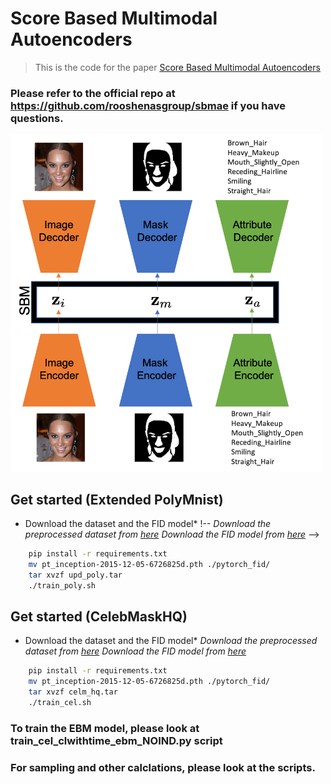 # Score Based Multimodal Autoencoders
> This is the code for the paper [Score Based Multimodal Autoencoders](https://openreview.net/forum?id=JbuP6UV3Fk)
### Please refer to the official repo at https://github.com/rooshenasgroup/sbmae if you have questions.

<!-- ![Model Architecture](assets/sbmae.png) -->
<img src="./assets/sbmae.png" alt="Design" width="500"/>


## Get started (Extended PolyMnist)
* Download the dataset and the FID model*
!-- *Download the preprocessed dataset from [here](https://uofi.box.com/s/jmhbpiw304gbtx4ulxd0m1cejctp8437)*
*Download the FID model from [here](https://uofi.box.com/s/twh6zi2sp8hxsrthnxkv4oqbd8xs01gm)* -->
```bash
    pip install -r requirements.txt
    mv pt_inception-2015-12-05-6726825d.pth ./pytorch_fid/
    tar xvzf upd_poly.tar
    ./train_poly.sh
```

## Get started (CelebMaskHQ)
* Download the dataset and the FID model*
*Download the preprocessed dataset from [here](https://uofi.box.com/s/d4rnm3gr3a2opgw2o97i6x5zuosq8ve3)*
*Download the FID model from [here](https://uofi.box.com/s/twh6zi2sp8hxsrthnxkv4oqbd8xs01gm)*

```bash
    pip install -r requirements.txt
    mv pt_inception-2015-12-05-6726825d.pth ./pytorch_fid/
    tar xvzf celm_hq.tar
    ./train_cel.sh
```

### To train the EBM model, please look at train_cel_clwithtime_ebm_NOIND.py script
### For sampling and other calclations, please look at the scripts.
